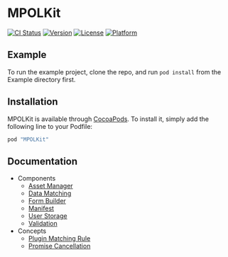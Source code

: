 # MPOLKit

[![CI Status](http://img.shields.io/travis/val@gridstone.com.au/MPOLKit.svg?style=flat)](https://travis-ci.org/val@gridstone.com.au/MPOLKit)
[![Version](https://img.shields.io/cocoapods/v/MPOLKit.svg?style=flat)](http://cocoapods.org/pods/MPOLKit)
[![License](https://img.shields.io/cocoapods/l/MPOLKit.svg?style=flat)](http://cocoapods.org/pods/MPOLKit)
[![Platform](https://img.shields.io/cocoapods/p/MPOLKit.svg?style=flat)](http://cocoapods.org/pods/MPOLKit)

## Example

To run the example project, clone the repo, and run `pod install` from the Example directory first.

## Installation

MPOLKit is available through [CocoaPods](http://cocoapods.org). To install
it, simply add the following line to your Podfile:

```ruby
pod "MPOLKit"
```


## Documentation
* Components
  * [Asset Manager](Documentation/AssetManager.md)
  * [Data Matching](Documentation/DataMatching.md)
  * [Form Builder](Documentation/FormBuilder.md)
  * [Manifest](Documentation/Manifest.md)
  * [User Storage](Documentation/UserStorage.md)
  * [Validation](Documentation/Validation.md)
* Concepts
  * [Plugin Matching Rule](Documentation/Plugin%20Matching%20Rule.md)
  * [Promise Cancellation](Documentation/PromiseCancellation.md)